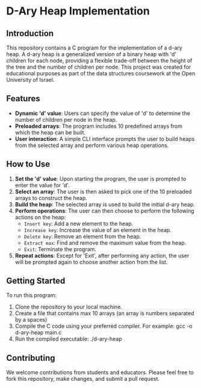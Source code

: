 # D-Ary Heap Implementation

## Introduction
This repository contains a C program for the implementation of a d-ary heap. A d-ary heap is a generalized version of a binary heap with 'd' children for each node, providing a flexible trade-off between the height of the tree and the number of children per node. This project was created for educational purposes as part of the data structures coursework at the Open University of Israel.

## Features
- **Dynamic 'd' value**: Users can specify the value of 'd' to determine the number of children per node in the heap.
- **Preloaded arrays**: The program includes 10 predefined arrays from which the heap can be built.
- **User interaction**: A simple CLI interface prompts the user to build heaps from the selected array and perform various heap operations.

## How to Use
1. **Set the 'd' value**: Upon starting the program, the user is prompted to enter the value for 'd'.
2. **Select an array**: The user is then asked to pick one of the 10 preloaded arrays to construct the heap.
3. **Build the heap**: The selected array is used to build the initial d-ary heap.
4. **Perform operations**: The user can then choose to perform the following actions on the heap:
   - `Insert key`: Add a new element to the heap.
   - `Increase key`: Increase the value of an element in the heap.
   - `Delete key`: Remove an element from the heap.
   - `Extract max`: Find and remove the maximum value from the heap.
   - `Exit`: Terminate the program.
5. **Repeat actions**: Except for 'Exit', after performing any action, the user will be prompted again to choose another action from the list.

## Getting Started
To run this program:
1. Clone the repository to your local machine.
2. Create a file that contains max 10 arrays (an array is numbers separated by a spaces)
3. Compile the C code using your preferred compiler. For example:
   gcc -o d-ary-heap main.c
4. Run the compiled executable:
   ./d-ary-heap

## Contributing
We welcome contributions from students and educators. Please feel free to fork this repository, make changes, and submit a pull request.

